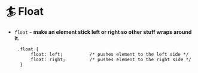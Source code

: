 # 🏄 Float

- `float` - **make an element stick left or right so other stuff wraps around it.**
  
       .float {
            float: left;          /* pushes element to the left side */
            float: right;         /* pushes element to the right side */
        }
